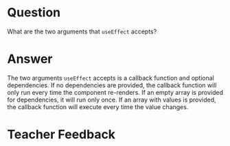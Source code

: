 # Question

What are the two arguments that `useEffect` accepts?

# Answer

The two arguments `useEffect` accepts is a callback function and optional dependencies. If no dependencies are provided, the callback function will only run every time the component re-renders. If an empty array is provided for dependencies, it will run only once. If an array with values is provided, the callback function will execute every time the value changes.

# Teacher Feedback
